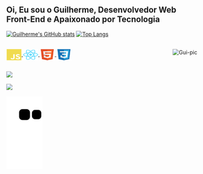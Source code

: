 <h2>Oi, Eu sou o Guilherme, Desenvolvedor Web Front-End e Apaixonado por Tecnologia</h2>

[![Guilherme's GitHub stats](https://github-readme-stats.vercel.app/api?username=guilhermehub12&layout=compact&show_icons=true&theme=radical)](https://github.com/guilhermehub12/github-readme-stats)
[![Top Langs](https://github-readme-stats.vercel.app/api/top-langs/?username=guilhermehub12&layout=compact&theme=radical)](https://github.com/guilhermehub12/github-readme-stats)


<a href="https://github.com/guilhermehub12">
<div dir="auto"><br>
  <img align="center" alt="Gui-Js" height="30" width="40" src="https://raw.githubusercontent.com/devicons/devicon/master/icons/javascript/javascript-plain.svg" style="max-width: 100%;">
  <img align="center" alt="Gui-React" height="30" width="40" src="https://raw.githubusercontent.com/devicons/devicon/master/icons/react/react-original.svg" style="max-width: 100%;">
  <img align="center" alt="Gui-HTML" height="30" width="40" src="https://raw.githubusercontent.com/devicons/devicon/master/icons/html5/html5-original.svg" style="max-width: 100%;">
  <img align="center" alt="Gui-CSS" height="30" width="40" src="https://raw.githubusercontent.com/devicons/devicon/master/icons/css3/css3-original.svg" style="max-width: 100%;">  
  <img align="right" alt="Gui-pic" height="150" src="https://picrew.me/shareImg/org/202206/663172_Lw3nLwLq.png" data-canonical-src="https://media.discordapp.net/attachments/639956127056134178/890373478988013628/Publicacoes_Instagram_1_1.png?width=676&amp;height=676" style="max-width: 100%;">
</div>
<h2 dir="auto"></h2>
</a>


<div dir="auto">
  <a href="https://github.com/guilhermehub12"></a>
  
  <a href="mailto:guilhermedelmiro11@gmail.com"><img src="https://camo.githubusercontent.com/927d6b3961fa048ff7303daf291cb5869dfa25018997cf8c1373c2f6a85b1458/68747470733a2f2f696d672e736869656c64732e696f2f62616467652f2d476d61696c2d2532333333333f7374796c653d666f722d7468652d6261646765266c6f676f3d676d61696c266c6f676f436f6c6f723d7768697465" data-canonical-src="https://img.shields.io/badge/-Gmail-%23333?style=for-the-badge&amp;logo=gmail&amp;logoColor=white" style="max-width: 100%;"></a>
  
  <a href="https://www.linkedin.com/in/guilhermedelmirowebdeveloper/" rel="nofollow"><img src="https://camo.githubusercontent.com/c00f87aeebbec37f3ee0857cc4c20b21fefde8a96caf4744383ebfe44a47fe3f/68747470733a2f2f696d672e736869656c64732e696f2f62616467652f2d4c696e6b6564496e2d2532333030373742353f7374796c653d666f722d7468652d6261646765266c6f676f3d6c696e6b6564696e266c6f676f436f6c6f723d7768697465" data-canonical-src="https://img.shields.io/badge/-LinkedIn-%230077B5?style=for-the-badge&amp;logo=linkedin&amp;logoColor=white" style="max-width: 100%;"></a> 

![Snake Animation](https://github.com/guilhermehub12/guilhermehub12/blob/output/github-contribution-grid-snake.svg)

